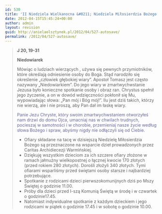 ```yaml
---
id: 530
title: 'II Niedziela Wielkanocna &#8211; Niedziela Miłosierdzia Bożego'
date: 2012-04-15T15:45:24+00:00
author: admin
layout: revision
guid: http://anielaolsztynek.pl/2012/04/527-autosave/
permalink: /2012/04/527-autosave/
---
```

> **J 20, 19-31**
> 
> **Niedowiarek**
> 
> Mówiąc o ludziach wierzących , używa się pewnych przymiotników, które określają odniesienie osoby do Boga. Stąd narodziło się określenie &#8222;człowiek głębokiej wiary&#8221;. Apostoł Tomasz jest często nazywany &#8222;Niedowiarkiem&#8221;. Do jego wiary w zmartwychwstanie Jezusa było konieczne spotkanie osoby i obraz ran. Chrystus spełnił jego życzenie, a on w dowód wdzięczności pokłonił się Mu, wypowiadając słowa: &#8222;Pan mój i Bóg mój!&#8221;. Ilu jest dziś takich, którzy nie wierzą, ale i nie proszą, aby Pan dał im łaskę wiary.
> 
> <span style="color: #666699;">Panie Jezu Chryste, który swoim zmartwychwstaniem otworzyłeś nam drzwi do domu Ojca, umacniaj nas w chwilach trudnych, pocieszaj w samotności i w chorobie, przemieniaj nasze życie według słowa Bożego i spraw, abyśmy nigdy nie odłączyli się od Ciebie.</span>
> 
>   * <span style="font-style: normal;">Ofiary składane na tacę w dzisiejszą Niedzielę Miłosierdzia Bożego są przeznaczone na wsparcie dzieł prowadzonych przez Caritas Archidiecezji Warmińskiej.</span>
>   * <span style="font-style: normal;">Dziękuję wszystkim dzieciom za ich szczere ofiary złożone w ramach jałmużny wielkopostnej o łącznej kwocie 170 złotych (przed rokiem 280 złotych). Dorośli złożyli 340 złotych. Tymi ofiarami wsparliśmy przed świętami osoby starsze i najbardziej potrzebujące.</span>
>   * <span style="font-style: normal;">Spotkanie z rodzicami dzieci pierwszokomunijnych dziś po Mszy Świętej o godzinie 11.00.</span>
>   * <span style="font-style: normal;">Próby dla dzieci przed I-szą Komunią Świętą w środę i w czwartek o godzinie17.45.</span>
>   * <span style="font-style: normal;">Natomiast indywidualne spotkanie z każdym dzieckiem i jego rodzicami w piątek o godzinie 17.45 i w sobotę o godzinie 10.00.</span>

<span style="color: #666699;"><br /> </span>